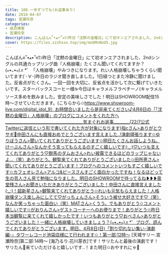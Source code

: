 ```yaml
---
title: 108.一歩ずつでも(お返事あり)
date: 2018-04-07
tags: 宮瀬玲奈
categories: 
- 成员博客
- 宮瀬玲奈
description: こんばんฅ՞•ﻌ•՞ฅﾜﾝ昨日「沈黙の金曜日」にて初オンエアされました、2ndシングルの共通カップリング曲『人格崩壊』たくさん聞いてくれてますか？(๑•᎑•๑)♬*゜「人格崩壊」やみつきになります。れい人格崩壊しちゃう...
cover: https://files.zzzhxxx.top/img/mobMnNoU5.jpg 
---
```


こんばんฅ՞•ﻌ•՞ฅﾜﾝ昨日「沈黙の金曜日」にて初オンエアされました、2ndシングルの共通カップリング曲『人格崩壊』たくさん聞いてくれてますか？(๑•᎑•๑)♬*゜「人格崩壊」やみつきになります。れい人格崩壊しちゃうくらい聞いてます(´･∀･)昨日のラジオ聞き直しました。1日経つとまた冷静に聞けました。反省点がたくさん。一回一回を大切に、反省点を活かして次に繋げていきたいです。スターバックスコーヒー様☕️今日はキャラメルフラペチーノ(キャラメルソース多めを飲みました。安定の美味しさでした！明日はSHOWROOM配信15時～させていただきます。(こちらから✩https://www.showroom-live.com/digital_idol_9）お時間合いましたら是非来てください♪4月6日の「「沈黙の金曜日」人格崩壊」のブログにコメントをくれた方へ_______________________________________気まぐれお返事________(22/7公式Twitterに返信という形で書いてくれた方が対象になります)指cさん>ありがとウサギ🐰中田さんにも直接おめでとうございます言えました..!演劇頑張ります✩ゆりぼうさん>聞いてくれてありがとうございます✩明日たくさんお話しようね。けーぶんさん>なんかそう言ってもらえるのすごく嬉しいです(;_;)♡いつも支えてくれてありがとう♡群馬のダムおさん>れい披露できるほどのラップじゃないよ...（笑）ありがとう。観覧来てくれてありがとうございました✩田所恵さん>聞いてくれてありがとうございます！ブログへのコメントいつもすごく嬉しいです✩カフェオレさん>アルコ&ピースさんすごく面白かったですね！なるほどって生の芸人さん見て勉強になりました。明日のSHOWROOMで待ってるね❥❥❥‬竜堂残さん>お聞きいただきありがとうございました！中田さんに直接言えました(;_;)！超新星さん>観覧来てくれてありがとう✩れいも元気もらえました！人格崩壊ダンス楽しみにしてて♡がっちょんさん>そういう被せ大好きです♡（笑）なんか笑っちゃった面白い（笑）MATさん>くうう。でもありがとう✩コメント嬉しいです✩がおりんさん>ゲストコーナーへのお便りまで！ありがとう✩昨日本当観覧に来てくれて嬉しかったです！いつもありがとう♡おべさん>ありがとうございました！一緒に人格崩壊していきましょう？(๑•᎑•๑)♬*゜ブログ、読んでくれてありがとうございます。明日、4月8日(日)「割り切れない集い-演劇編-」タワーレコード池袋店様にて行われます✩！第一部:12時～ [天城サリー.宮瀬玲奈]第二部:14時～ [海乃るり.花川芽衣]です！サリたんと最後の演劇です！サリたん💓来ていただけると嬉しいです..！また明日✩おやすれにゃ💓



